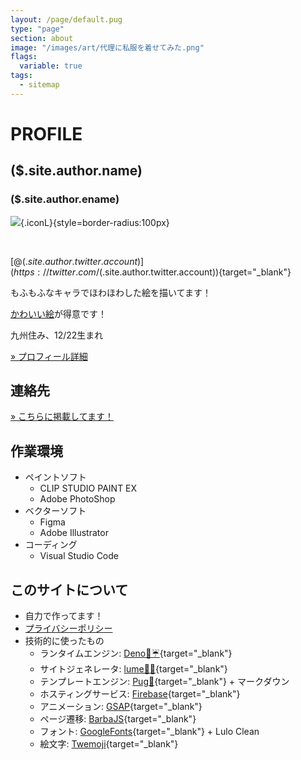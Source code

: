 ```yaml
---
layout: /page/default.pug
type: "page"
section: about
image: "/images/art/代理に私服を着せてみた.png"
flags:
  variable: true
tags:
  - sitemap
---
```


# PROFILE

## ($.site.author.name)
### ($.site.author.ename)

![](($.image)){.iconL}{style=border-radius:100px}

<br>

[@($.site.author.twitter.account)](https://twitter.com/($.site.author.twitter.account)){target="_blank"}

もふもふなキャラでほわほわした絵を描いてます！

[かわいい絵](/gallery)が得意です！

九州住み、12/22生まれ​

[» プロフィール詳細](/about/profcard)

## 連絡先
[» こちらに掲載してます！](/about/contact)

## 作業環境
- ペイントソフト
  - CLIP STUDIO PAINT EX
  - Adobe PhotoShop
- ベクターソフト
  - Figma
  - Adobe Illustrator
- コーディング
  - Visual Studio Code

## このサイトについて
- 自力で作ってます！
- [プライバシーポリシー](privacy)
- 技術的に使ったもの
  - ランタイムエンジン: [Deno🐍☔](https://deno.com/runtime){target="_blank"}
  - サイトジェネレータ: [lume🐍🔥](https://lume.land/){target="_blank"}
  - テンプレートエンジン: [Pug🐶](https://pugjs.org/api/getting-started.html){target="_blank"} + マークダウン
  - ホスティングサービス: [Firebase](https://firebase.google.com/){target="_blank"}
  - アニメーション: [GSAP](https://greensock.com/gsap/){target="_blank"}
  - ページ遷移: [BarbaJS](https://barba.js.org/){target="_blank"}
  - フォント: [GoogleFonts](https://fonts.google.com/){target="_blank"} + Lulo Clean
  - 絵文字: [Twemoji](https://twemoji.twitter.com/){target="_blank"}

